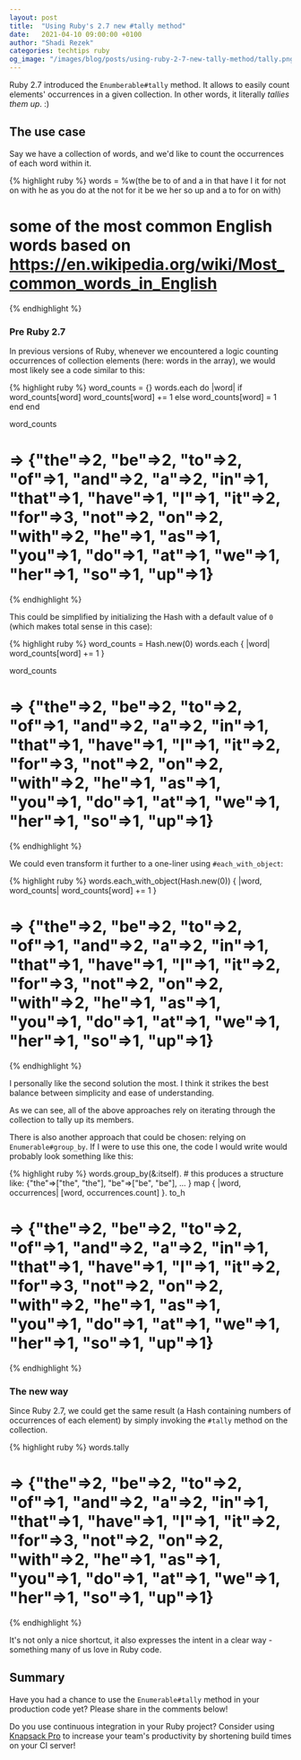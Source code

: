 ```yaml
---
layout: post
title:  "Using Ruby's 2.7 new #tally method"
date:   2021-04-10 09:00:00 +0100
author: "Shadi Rezek"
categories: techtips ruby
og_image: "/images/blog/posts/using-ruby-2-7-new-tally-method/tally.png"
---
```


Ruby 2.7 introduced the `Enumberable#tally` method. It allows to easily count elements' occurrences in a given collection. In other words, it literally _tallies them up_. :)

## The use case

Say we have a collection of words, and we'd like to count the occurrences of each word within it.

{% highlight ruby %}
words = %w(the be to of and a in that have I it for not on with he as you do at
           the not for it be we her so up and a to for on with)
# some of the most common English words based on https://en.wikipedia.org/wiki/Most_common_words_in_English
{% endhighlight %}


### Pre Ruby 2.7

In previous versions of Ruby, whenever we encountered a logic counting occurrences of collection elements (here: words in the array), we would most likely see a code similar to this:

{% highlight ruby %}
word_counts = {}
words.each do |word|
  if word_counts[word]
    word_counts[word] += 1
  else
    word_counts[word] = 1
  end
end

word_counts
# => {"the"=>2, "be"=>2, "to"=>2, "of"=>1, "and"=>2, "a"=>2, "in"=>1, "that"=>1, "have"=>1, "I"=>1, "it"=>2, "for"=>3, "not"=>2, "on"=>2, "with"=>2, "he"=>1, "as"=>1, "you"=>1, "do"=>1, "at"=>1, "we"=>1, "her"=>1, "so"=>1, "up"=>1}
{% endhighlight %}

This could be simplified by initializing the Hash with a default value of `0` (which makes total sense in this case):

{% highlight ruby %}
word_counts = Hash.new(0)
words.each { |word| word_counts[word] += 1 }

word_counts
# => {"the"=>2, "be"=>2, "to"=>2, "of"=>1, "and"=>2, "a"=>2, "in"=>1, "that"=>1, "have"=>1, "I"=>1, "it"=>2, "for"=>3, "not"=>2, "on"=>2, "with"=>2, "he"=>1, "as"=>1, "you"=>1, "do"=>1, "at"=>1, "we"=>1, "her"=>1, "so"=>1, "up"=>1}
{% endhighlight %}

We could even transform it further to a one-liner using `#each_with_object`:

{% highlight ruby %}
words.each_with_object(Hash.new(0)) { |word, word_counts| word_counts[word] += 1 }
# => {"the"=>2, "be"=>2, "to"=>2, "of"=>1, "and"=>2, "a"=>2, "in"=>1, "that"=>1, "have"=>1, "I"=>1, "it"=>2, "for"=>3, "not"=>2, "on"=>2, "with"=>2, "he"=>1, "as"=>1, "you"=>1, "do"=>1, "at"=>1, "we"=>1, "her"=>1, "so"=>1, "up"=>1}
{% endhighlight %}

I personally like the second solution the most. I think it strikes the best balance between simplicity and ease of understanding.

As we can see, all of the above approaches rely on iterating through the collection to tally up its members.

There is also another approach that could be chosen: relying on `Enumerable#group_by`. If I were to use this one, the code I would write would probably look something like this:

{% highlight ruby %}
words.group_by(&:itself). # this produces a structure like: {"the"=>["the", "the"], "be"=>["be", "be"], ... }
      map { |word, occurrences| [word, occurrences.count] }.
      to_h
# => {"the"=>2, "be"=>2, "to"=>2, "of"=>1, "and"=>2, "a"=>2, "in"=>1, "that"=>1, "have"=>1, "I"=>1, "it"=>2, "for"=>3, "not"=>2, "on"=>2, "with"=>2, "he"=>1, "as"=>1, "you"=>1, "do"=>1, "at"=>1, "we"=>1, "her"=>1, "so"=>1, "up"=>1}
{% endhighlight %}

### The new way

Since Ruby 2.7, we could get the same result (a Hash containing numbers of occurrences of each element) by simply invoking the `#tally` method on the collection.

{% highlight ruby %}
words.tally
# => {"the"=>2, "be"=>2, "to"=>2, "of"=>1, "and"=>2, "a"=>2, "in"=>1, "that"=>1, "have"=>1, "I"=>1, "it"=>2, "for"=>3, "not"=>2, "on"=>2, "with"=>2, "he"=>1, "as"=>1, "you"=>1, "do"=>1, "at"=>1, "we"=>1, "her"=>1, "so"=>1, "up"=>1}
{% endhighlight %}

It's not only a nice shortcut, it also expresses the intent in a clear way - something many of us love in Ruby code.


## Summary

Have you had a chance to use the `Enumerable#tally` method in your production code yet? Please share in the comments below!

Do you use continuous integration in your Ruby project? Consider using [Knapsack Pro](https://knapsackpro.com/?utm_source=docs_knapsackpro&utm_medium=blog_post&utm_campaign=using-ruby-2-7-new-tally-method) to increase your team's productivity by shortening build times on your CI server!
